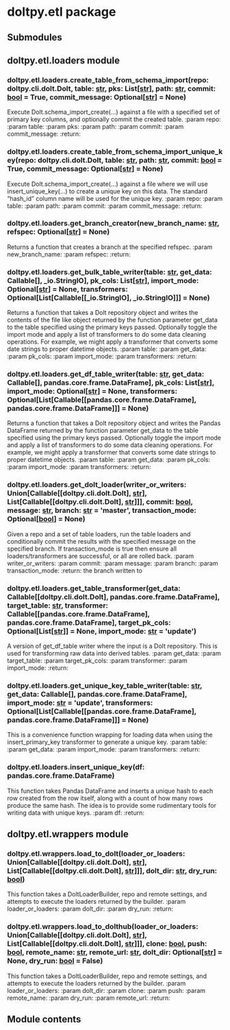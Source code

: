 # doltpy.etl package

## Submodules

## doltpy.etl.loaders module


### doltpy.etl.loaders.create_table_from_schema_import(repo: doltpy.cli.dolt.Dolt, table: [str](https://docs.python.org/3/library/stdtypes.html#str), pks: List[[str](https://docs.python.org/3/library/stdtypes.html#str)], path: [str](https://docs.python.org/3/library/stdtypes.html#str), commit: [bool](https://docs.python.org/3/library/functions.html#bool) = True, commit_message: Optional[[str](https://docs.python.org/3/library/stdtypes.html#str)] = None)
Execute Dolt.schema_import_create(…) against a file with a specified set of primary key columns, and optionally
commit the created table.
:param repo:
:param table:
:param pks:
:param path:
:param commit:
:param commit_message:
:return:


### doltpy.etl.loaders.create_table_from_schema_import_unique_key(repo: doltpy.cli.dolt.Dolt, table: [str](https://docs.python.org/3/library/stdtypes.html#str), path: [str](https://docs.python.org/3/library/stdtypes.html#str), commit: [bool](https://docs.python.org/3/library/functions.html#bool) = True, commit_message: Optional[[str](https://docs.python.org/3/library/stdtypes.html#str)] = None)
Execute Dolt.schema_import_create(…) against a file where we will use insert_unique_key(…) to create a unique
key on this data. The standard “hash_id” column name will be used for the unique key.
:param repo:
:param table:
:param path:
:param commit:
:param commit_message:
:return:


### doltpy.etl.loaders.get_branch_creator(new_branch_name: [str](https://docs.python.org/3/library/stdtypes.html#str), refspec: Optional[[str](https://docs.python.org/3/library/stdtypes.html#str)] = None)
Returns a function that creates a branch at the specified refspec.
:param new_branch_name:
:param refspec:
:return:


### doltpy.etl.loaders.get_bulk_table_writer(table: [str](https://docs.python.org/3/library/stdtypes.html#str), get_data: Callable[], _io.StringIO], pk_cols: List[[str](https://docs.python.org/3/library/stdtypes.html#str)], import_mode: Optional[[str](https://docs.python.org/3/library/stdtypes.html#str)] = None, transformers: Optional[List[Callable[[_io.StringIO], _io.StringIO]]] = None)
Returns a function that takes a Dolt repository object and writes the contents of the file like object returned by
the function parameter get_data to the table specified using the primary keys passed. Optionally toggle the import
mode and apply a list of transformers to do some data cleaning operations. For example, we might apply a transformer
that converts some date strings to proper datetime objects.
:param table:
:param get_data:
:param pk_cols:
:param import_mode:
:param transformers:
:return:


### doltpy.etl.loaders.get_df_table_writer(table: [str](https://docs.python.org/3/library/stdtypes.html#str), get_data: Callable[], pandas.core.frame.DataFrame], pk_cols: List[[str](https://docs.python.org/3/library/stdtypes.html#str)], import_mode: Optional[[str](https://docs.python.org/3/library/stdtypes.html#str)] = None, transformers: Optional[List[Callable[[pandas.core.frame.DataFrame], pandas.core.frame.DataFrame]]] = None)
Returns a function that takes a Dolt repository object and writes the Pandas DataFrame returned by the function
parameter get_data to the table specified using the primary keys passed. Optionally toggle the import mode and
apply a list of transformers to do some data cleaning operations. For example, we might apply a transformer that
converts some date strings to proper datetime objects.
:param table:
:param get_data:
:param pk_cols:
:param import_mode:
:param transformers:
:return:


### doltpy.etl.loaders.get_dolt_loader(writer_or_writers: Union[Callable[[doltpy.cli.dolt.Dolt], [str](https://docs.python.org/3/library/stdtypes.html#str)], List[Callable[[doltpy.cli.dolt.Dolt], [str](https://docs.python.org/3/library/stdtypes.html#str)]]], commit: [bool](https://docs.python.org/3/library/functions.html#bool), message: [str](https://docs.python.org/3/library/stdtypes.html#str), branch: [str](https://docs.python.org/3/library/stdtypes.html#str) = 'master', transaction_mode: Optional[[bool](https://docs.python.org/3/library/functions.html#bool)] = None)
Given a repo and a set of table loaders, run the table loaders and conditionally commit the results with the
specified message on the specified branch. If transaction_mode is true then ensure all loaders/transformers are
successful, or all are rolled back.
:param writer_or_writers:
:param commit:
:param message:
:param branch:
:param transaction_mode:
:return: the branch written to


### doltpy.etl.loaders.get_table_transformer(get_data: Callable[[doltpy.cli.dolt.Dolt], pandas.core.frame.DataFrame], target_table: [str](https://docs.python.org/3/library/stdtypes.html#str), transformer: Callable[[pandas.core.frame.DataFrame], pandas.core.frame.DataFrame], target_pk_cols: Optional[List[[str](https://docs.python.org/3/library/stdtypes.html#str)]] = None, import_mode: [str](https://docs.python.org/3/library/stdtypes.html#str) = 'update')
A version of get_df_table writer where the input is a Dolt repository. This is used for transforming raw data into
derived tables.
:param get_data:
:param target_table:
:param target_pk_cols:
:param transformer:
:param import_mode:
:return:


### doltpy.etl.loaders.get_unique_key_table_writer(table: [str](https://docs.python.org/3/library/stdtypes.html#str), get_data: Callable[], pandas.core.frame.DataFrame], import_mode: [str](https://docs.python.org/3/library/stdtypes.html#str) = 'update', transformers: Optional[List[Callable[[pandas.core.frame.DataFrame], pandas.core.frame.DataFrame]]] = None)
This is a convenience function wrapping for loading data when using the insert_primary_key transformer to
generate a unique key.
:param table:
:param get_data:
:param import_mode:
:param transformers:
:return:


### doltpy.etl.loaders.insert_unique_key(df: pandas.core.frame.DataFrame)
This function takes Pandas DataFrame and inserts a unique hash to each row created from the row itself, along
with a count of how many rows produce the same hash. The idea is to provide some rudimentary tools for writing data
with unique keys.
:param df:
:return:

## doltpy.etl.wrappers module


### doltpy.etl.wrappers.load_to_dolt(loader_or_loaders: Union[Callable[[doltpy.cli.dolt.Dolt], [str](https://docs.python.org/3/library/stdtypes.html#str)], List[Callable[[doltpy.cli.dolt.Dolt], [str](https://docs.python.org/3/library/stdtypes.html#str)]]], dolt_dir: [str](https://docs.python.org/3/library/stdtypes.html#str), dry_run: [bool](https://docs.python.org/3/library/functions.html#bool))
This function takes a DoltLoaderBuilder, repo and remote settings, and attempts to execute the loaders returned
by the builder.
:param loader_or_loaders:
:param dolt_dir:
:param dry_run:
:return:


### doltpy.etl.wrappers.load_to_dolthub(loader_or_loaders: Union[Callable[[doltpy.cli.dolt.Dolt], [str](https://docs.python.org/3/library/stdtypes.html#str)], List[Callable[[doltpy.cli.dolt.Dolt], [str](https://docs.python.org/3/library/stdtypes.html#str)]]], clone: [bool](https://docs.python.org/3/library/functions.html#bool), push: [bool](https://docs.python.org/3/library/functions.html#bool), remote_name: [str](https://docs.python.org/3/library/stdtypes.html#str), remote_url: [str](https://docs.python.org/3/library/stdtypes.html#str), dolt_dir: Optional[[str](https://docs.python.org/3/library/stdtypes.html#str)] = None, dry_run: [bool](https://docs.python.org/3/library/functions.html#bool) = False)
This function takes a DoltLoaderBuilder, repo and remote settings, and attempts to execute the loaders returned
by the builder.
:param loader_or_loaders:
:param dolt_dir:
:param clone:
:param push:
:param remote_name:
:param dry_run:
:param remote_url:
:return:

## Module contents
